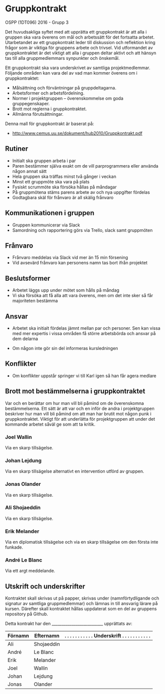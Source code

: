 # Gruppkontrakt

OSPP (1DT096) 2016 - Grupp 3

Det huvudsakliga syftet med att upprätta ett gruppkontrakt är att alla
i gruppen ska vara överens om mål och arbetssätt för det fortsatta
arbetet. Utarbetandet av ett gruppkontrakt leder till diskussion och
reflektion kring frågor som är viktiga för gruppens arbete och
trivsel. Vid utformandet av gruppkontraktet är det viktigt att alla i
gruppen deltar aktivt och att hänsyn tas till alla gruppmedlemmars
synpunkter och önskemål.

Ett gruppkontrakt ska vara underskrivet av samtliga
projektmedlemmar. Följande områden kan vara del av vad man kommer
överens om i gruppkontraktet:

- Målsättning och förväntningar på gruppdeltagarna.
- Arbetsformer och arbetsfördelning.
- Normer i projektgruppen – överenskommelse om goda gruppegenskaper.
- Brott mot reglerna i gruppkontraktet.
- Allmänna förutsättningar.

Denna mall för gruppkontrakt är baserat på:

- http://www.cemus.uu.se/dokument/hub2010/Gruppkontrakt.pdf

## Rutiner

- Initialt ska gruppen arbeta i par
- Paren bestämmer själva exakt om de vill parprogrammera eller använda någon annat sätt
- Hela gruppen ska träffas minst två gånger i veckan
- Minst ett gruppmöte ska vara på plats
- Fysiskt scrummöte ska försöka hållas på måndagar
- På gruppmötena stäms parens arbete av och nya uppgifter fördelas
- Godtagbara skäl för frånvaro är all skälig frånvaro

## Kommunikationen i gruppen

- Gruppen kommunicerar via Slack
- Samordning och rapportering görs via Trello, slack samt gruppmöten

## Frånvaro

- Frånvaro meddelas via Slack vid mer än 15 min försening
- Vid avsevärd frånvaro kan personens namn tas bort ifrån projektet

## Beslutsformer
- Arbetet läggs upp under mötet som hålls på måndag
- Vi ska försöka att få alla att vara överens, men om det inte sker så får majoriteten bestämma

## Ansvar

- Arbetet ska initialt fördelas jämnt mellan par och personer. Sen kan vissa med mer expertis i vissa områden få större arbetsbörda och ansvar på dem delarna
    
- Om någon inte gör sin del informeras kursledningen

## Konflikter

- Om konflikter uppstår springer vi till Karl igen så han får agera medlare

## Brott mot bestämmelserna i gruppkontraktet

Var och en berättar om hur man vill bli påmind om de överenskomna
bestämmelserna. Ett sätt är att var och en inför de andra i
projektgruppen beskriver hur man vill bli påmind om att man har brutit
mot någon punk i gruppkontraktet. Viktigt för att underlätta för
projektgruppen att under det kommande arbetet såväl ge som att ta
kritik.

### Joel Wallin
Via en skarp tillsägelse.

### Johan Lejdung
Via en skarp tillsägelse alternativt en intervention utförd av gruppen.

### Jonas Olander
Via en skarp tillsägelse.

### Ali Shojaeddin
Via en skarp tillsägelse.

### Erik Melander
Via en diplomatisk tillsägelse och via en skarp tillsägelse om den första inte funkade.

### André Le Blanc
Via ett argt meddelande.

## Utskrift och underskrifter

Kontraktet skall skrivas ut på papper, skrivas under
(namnförtydligande och signatur av samtliga gruppmedlemmar) och lämnas
in till ansvarig lärare på kursen. Därefter skall kontraktet hållas
uppdaterat som en del av gruppens repository på Github.

Detta kontrakt har den __________________________  upprättats av:


Förnamn | Efternamn | . . . . . . . . . . . Underskrift . . . . . . . . . . .
--------|-----------|------------
Ali  | Shojaeddin |
André   | Le Blanc  |
Erik  | Melander     |
Joel  | Wallin  |
Johan  | Lejdung |
Jonas    | Olander    |
